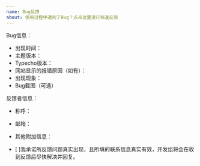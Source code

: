 ```yaml
---
name: Bug反馈
about: 使用过程中遇到了Bug？点击这里进行快速反馈
---
```

Bug信息：
- 出现时间：
- 主题版本：
- Typecho版本：
- 网站显示的报错原因（如有）：
- 出现现象：
- Bug截图（可选）

反馈者信息：
- 称呼：
- 邮箱：
- 其他附加信息：

- [ ]我承诺所反馈问题真实出现，且所填的联系信息真实有效，开发组将会在收到反馈后尽快解决并回复。
